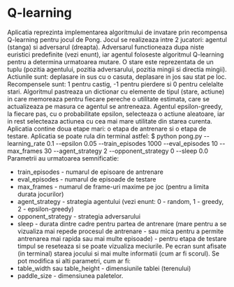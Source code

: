 # Q-learning

Aplicatia reprezinta implementarea algoritmului de invatare prin recompensa Q-learning pentru jocul de Pong. 
Jocul se realizeaza intre 2 jucatori: agentul (stanga) si adversarul (dreapta). Adversarul functioneaza dupa niste euristici predefinite (vezi enunt), iar agentul foloseste algoritmul Q-learning pentru a determina urmatoarea mutare. O stare este reprezentata de un tuplu (pozitia agentului, pozitia adversarului, pozitia mingii si directia mingii). Actiunile sunt: deplasare in sus cu o casuta, deplasare in jos sau stat pe loc. Recompensele sunt: 1 pentru castig, -1 pentru pierdere si 0 pentru celelalte stari. Algoritmul pastreaza un dictionar cu elemente de tipul (stare, actiune) in care memoreaza pentru fiecare pereche o utilitate estimata, care se actualizeaza pe masura ce agentul se antreneaza. Agentul epsilon-greedy, la fiecare pas, cu o probabilitate epsilon, selecteaza o actiune aleatoare, iar in rest selecteaza actiunea cu cea mai mare utilitate din starea curenta. 
Aplicatia contine doua etape mari: o etapa de antrenare si o etapa de testare. 
Aplicatia se poate rula din terminal astfel: 
$ python pong.py --learning_rate 0.1 --epsilon 0.05 --train_episodes 1000 --eval_episodes 10 --max_frames 30 --agent_strategy 2 --opponent_strategy 0 --sleep 0.0
Parametrii au urmatoarea semnificatie: 
- train_episodes - numarul de episoare de antrenare
- eval_episodes - numarul de episoade de testare
- max_frames - numarul de frame-uri maxime pe joc (pentru a limita durata jocurilor)
- agent_strategy - strategia agentului (vezi enunt: 0 - random, 1 - greedy, 2 - epsilon-greedy)
- opponent_strategy - strategia adversarului
- sleep - durata dintre cadre pentru partea de antrenare (mare pentru a se vizualiza mai repede procesul de antrenare - sau mica pentru a permite antrenarea mai rapida sau mai multe episoade) - pentru etapa de testare timpul se reseteaza si se poate vizualiza meciurile. Pe ecran sunt afisate (in terminal) starea jocului si mai multe informatii (cum ar fi scorul). 
Se pot modifica si alti parametri, cum ar fi: 
- table_width sau table_height - dimensiunile tablei (terenului)
- paddle_size - dimensiunea paletelor. 